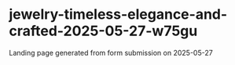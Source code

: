 # jewelry-timeless-elegance-and-crafted-2025-05-27-w75gu
Landing page generated from form submission on 2025-05-27
